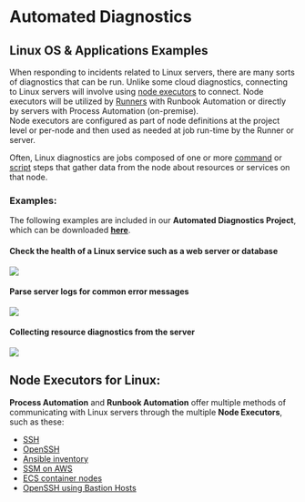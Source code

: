 # Automated Diagnostics

## Linux OS & Applications Examples

When responding to incidents related to Linux servers, there are many sorts of diagnostics that can be run. 
Unlike some cloud diagnostics, connecting to Linux servers will involve using [node executors](/manual/projects/node-execution/builtin.html) to connect. 
Node executors will be utilized by [Runners](/administration/runner/#installation) with Runbook Automation or directly by servers with Process Automation (on-premise).  
Node executors are configured as part of node definitions at the project level or per-node and then used as needed at job run-time by the Runner or server.  

Often, Linux diagnostics are jobs composed of one or more [command](/manual/node-steps/builtin.html#command-step) or [script](/manual/node-steps/builtin.html#script-step) steps that gather data from the node about resources or services on that node.

### Examples:

The following examples are included in our **Automated Diagnostics Project**, which can be downloaded [**here**](https://github.com/rundeckpro/automated-diagnostics-project/releases/latest/download/automated-diagnostics.jar).

#### Check the health of a Linux service such as a web server or database
![](~@assets/img/linux1.png)<br>

#### Parse server logs for common error messages
![](~@assets/img/linux2.png)<br>

#### Collecting resource diagnostics from the server
![](~@assets/img/linux3.png)<br>

## Node Executors for Linux:
**Process Automation** and **Runbook Automation** offer multiple methods of communicating with Linux servers through the multiple **Node Executors**, 
such as these:

* [SSH](/manual/projects/node-execution/ssh.html)
* [OpenSSH](/manual/projects/node-execution/openssh.html)
* [Ansible inventory](/learning/howto/using-ansible.html#how-to-integrate-ansible-with-rundeck)
* [SSM on AWS](/manual/projects/node-execution/aws-ssm.html)
* [ECS container nodes](/manual/projects/node-execution/aws-ecs.html) 
* [OpenSSH using Bastion Hosts](/manual/projects/node-execution/bastionssh.html)